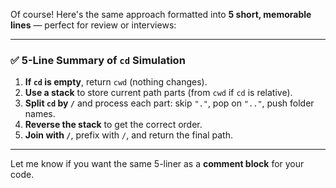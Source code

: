 Of course! Here's the same approach formatted into **5 short, memorable lines** — perfect for review or interviews:

---

### ✅ **5-Line Summary of `cd` Simulation**

1. **If `cd` is empty**, return `cwd` (nothing changes).
2. **Use a stack** to store current path parts (from `cwd` if `cd` is relative).
3. **Split `cd` by `/`** and process each part: skip `"."`, pop on `".."`, push folder names.
4. **Reverse the stack** to get the correct order.
5. **Join with `/`**, prefix with `/`, and return the final path.

---

Let me know if you want the same 5-liner as a **comment block** for your code.
